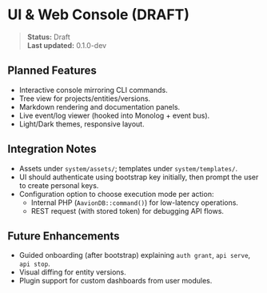 # UI & Web Console (DRAFT)

> **Status:** Draft  
> **Last updated:** 0.1.0-dev

## Planned Features
- Interactive console mirroring CLI commands.  
- Tree view for projects/entities/versions.  
- Markdown rendering and documentation panels.  
- Live event/log viewer (hooked into Monolog + event bus).  
- Light/Dark themes, responsive layout.

## Integration Notes
- Assets under `system/assets/`; templates under `system/templates/`.  
- UI should authenticate using bootstrap key initially, then prompt the user to create personal keys.  
- Configuration option to choose execution mode per action:
  - Internal PHP (`AavionDB::command()`) for low-latency operations.  
  - REST request (with stored token) for debugging API flows.

## Future Enhancements
- Guided onboarding (after bootstrap) explaining `auth grant`, `api serve`, `api stop`.  
- Visual diffing for entity versions.  
- Plugin support for custom dashboards from user modules.
